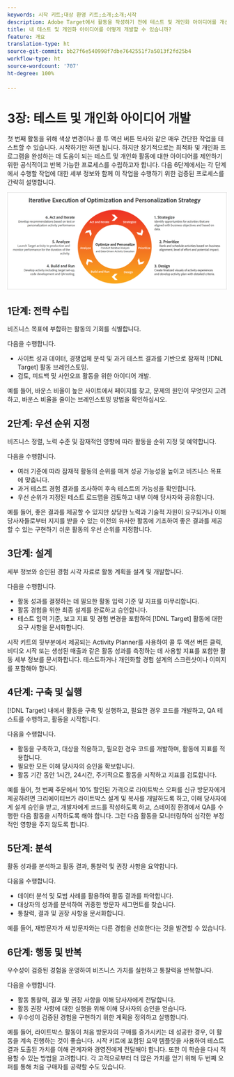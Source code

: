 ```yaml
---
keywords: 시작 키트;대상 환영 키트;소개;소개;시작
description: Adobe Target에서 활동을 작성하기 전에 테스트 및 개인화 아이디어를 개선하기 위한 검증된 프로세스의 개요를 설명하는 6가지 단계를 배우십시오.
title: 내 테스트 및 개인화 아이디어를 어떻게 개발할 수 있습니까?
feature: 개요
translation-type: ht
source-git-commit: bb27f6e540998f7dbe7642551f7a5013f2fd25b4
workflow-type: ht
source-wordcount: '707'
ht-degree: 100%

---
```



# 3장: 테스트 및 개인화 아이디어 개발

첫 번째 활동을 위해 색상 변경이나 콜 투 액션 버튼 복사와 같은 매우 간단한 작업을 테스트할 수 있습니다. 시작하기만 하면 됩니다. 하지만 장기적으로는 최적화 및 개인화 프로그램을 완성하는 데 도움이 되는 테스트 및 개인화 활동에 대한 아이디어를 제안하기 위한 공식적이고 반복 가능한 프로세스를 수립하고자 합니다. 다음 6단계에서는 각 단계에서 수행할 작업에 대한 세부 정보와 함께 이 작업을 수행하기 위한 검증된 프로세스를 간략히 설명합니다.

![최적화 및 개인화 전략의 반복 실행 다이어그램](/help/c-intro/assets/six-steps.png)

## 1단계: 전략 수립

비즈니스 목표에 부합하는 활동의 기회를 식별합니다.

다음을 수행합니다.

* 사이트 성과 데이터, 경쟁업체 분석 및 과거 테스트 결과를 기반으로 잠재적 [!DNL Target] 활동 브레인스토밍.
* 검토, 피드백 및 사인오프 활동을 위한 아이디어 개발.

예를 들어, 바운스 비율이 높은 사이트에서 페이지를 찾고, 문제의 원인이 무엇인지 고려하고, 바운스 비율을 줄이는 브레인스토밍 방법을 확인하십시오.

## 2단계: 우선 순위 지정

비즈니스 정렬, 노력 수준 및 잠재적인 영향에 따라 활동을 순위 지정 및 예약합니다.

다음을 수행합니다.

* 여러 기준에 따라 잠재적 활동의 순위를 매겨 성공 가능성을 높이고 비즈니스 목표에 맞춥니다.
* 과거 테스트 경험 결과를 조사하여 후속 테스트의 가능성을 확인합니다.
* 우선 순위가 지정된 테스트 로드맵을 검토하고 내부 이해 당사자와 공유합니다.

예를 들어, 좋은 결과를 제공할 수 있지만 상당한 노력과 기술적 자원이 요구되거나 이해 당사자들로부터 지지를 받을 수 있는 이전의 유사한 활동에 기초하여 좋은 결과를 제공할 수 있는 구현하기 쉬운 활동의 우선 순위를 지정합니다.

## 3단계: 설계

세부 정보와 승인된 경험 시각 자료로 활동 계획을 설계 및 개발합니다.

다음을 수행합니다.

* 활동 성과를 결정하는 데 필요한 활동 입력 기준 및 지표를 마무리합니다.
* 활동 경험을 위한 최종 설계를 완료하고 승인합니다.
* 테스트 입력 기준, 보고 지표 및 경험 변경을 포함하여 [!DNL Target] 활동에 대한 요구 사항을 문서화합니다.

시작 키트의 뒷부분에서 제공되는 Activity Planner를 사용하여 콜 투 액션 버튼 클릭, 비디오 시작 또는 생성된 매출과 같은 활동 성과를 측정하는 데 사용할 지표를 포함한 활동 세부 정보를 문서화합니다. 테스트하거나 개인화할 경험 설계의 스크린샷이나 이미지를 포함해야 합니다.

## 4단계: 구축 및 실행

[!DNL Target] 내에서 활동을 구축 및 실행하고, 필요한 경우 코드를 개발하고, QA 테스트를 수행하고, 활동을 시작합니다.

다음을 수행합니다.

* 활동을 구축하고, 대상을 적용하고, 필요한 경우 코드를 개발하며, 활동에 지표를 적용합니다.
* 필요한 모든 이해 당사자의 승인을 확보합니다.
* 활동 기간 동안 1시간, 24시간, 주기적으로 활동을 시작하고 지표를 검토합니다.

예를 들어, 첫 번째 주문에서 10% 할인된 가격으로 라이트박스 오퍼를 신규 방문자에게 제공하려면 크리에이티브가 라이트박스 설계 및 복사를 개발하도록 하고, 이해 당사자에게 설계 승인을 받고, 개발자에게 코드를 작성하도록 하고, 스테이징 환경에서 QA를 수행한 다음 활동을 시작하도록 해야 합니다. 그런 다음 활동을 모니터링하여 심각한 부정적인 영향을 주지 않도록 합니다.

## 5단계: 분석

활동 성과를 분석하고 활동 결과, 통찰력 및 권장 사항을 요약합니다.

다음을 수행합니다.

* 데이터 분석 및 모범 사례를 활용하여 활동 결과를 파악합니다.
* 대상자의 성과를 분석하여 귀중한 방문자 세그먼트를 찾습니다.
* 통찰력, 결과 및 권장 사항을 문서화합니다.

예를 들어, 재방문자가 새 방문자와는 다른 경험을 선호한다는 것을 발견할 수 있습니다.

## 6단계: 행동 및 반복

우수성이 검증된 경험을 운영하여 비즈니스 가치를 실현하고 통찰력을 반복합니다.

다음을 수행합니다.

* 활동 통찰력, 결과 및 권장 사항을 이해 당사자에게 전달합니다.
* 활동 권장 사항에 대한 실행을 위해 이해 당사자의 승인을 얻습니다.
* 우수성이 검증된 경험을 구현하기 위한 계획을 정의하고 실행합니다.

예를 들어, 라이트박스 활동이 처음 방문자의 구매를 증가시키는 데 성공한 경우, 이 활동을 계속 진행하는 것이 좋습니다. 시작 키트에 포함된 요약 템플릿을 사용하여 테스트 결과 도출된 가치를 이해 관계자와 경영진에게 전달해야 합니다. 또한 이 학습을 다시 적용할 수 있는 방법을 고려합니다. 각 고객으로부터 더 많은 가치를 얻기 위해 두 번째 오퍼를 통해 처음 구매자를 공략할 수도 있습니다.
